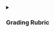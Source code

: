 <details>
  <summary><h3>Grading Rubric</h3></summary>
  <p><b>Description</b>: Below you'll find how this project will be graded, based on the tasks stated above.<br></p>
  - <b>Make sure to connect your cloned repo to your main repo so TAs can grade your assignments</b> <br> <br>
  <p><b>Total points (not including extra credit): </b>50</p>
  <ul>
    <li>Part 1: Setup (<b>5 points</b>) 
    <li>Part 2: Logging Middleware (<b>5 points</b>)
    <li>Part 3: Non-Persistent Server-Side Data Storage (<b>10 points</b>)
    <ul>
      <li>Make sure to add at least one new property to the `data` array to each object (each Pokemon) that you don't see in this section. <b>Hint(image, etc...)</b></li>
    </ul>
    <li>Part 4: Route Handlers (<b>25 points</b>)
    <li>Part 5: Custom Error Handling (<b>5 points</b>)
    <li>Extra Credit: </li>
    <ul>
      <li>Create new routes (apart from "/" and "/pokemon/:id") (<b>5 points per each route created</b>) </li>
      <ul>
        <li>Each route should in some way connect to the main route ("/"). In other words, on the homepage, the user can click on a button (or anchor element) and be taken to your new route, which will then display HTML code, relating to the overall theme of Pokemon</b></li>
      </ul>
      <li>Date Formatting (anywhere in your code that shows data relating to the date - ex: 07/13/2023) (<b>5 points</b>)</li>
      <li>HTML Document String Refactor (<b>5 points</b>)</li>
    </ul>
  </ul>
</details>
